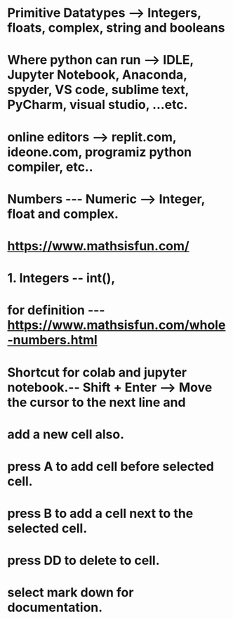 # Primitive Datatypes --> Integers, floats, complex, string and booleans

# Where python can run --> IDLE, Jupyter Notebook, Anaconda, spyder, VS code, sublime text, PyCharm, visual studio, ...etc.
# online editors --> replit.com, ideone.com, programiz python compiler, etc..

# Numbers --- Numeric --> Integer, float and complex.
# https://www.mathsisfun.com/

# 1. Integers -- int(), 
# for definition --- https://www.mathsisfun.com/whole-numbers.html 

# Shortcut for colab and jupyter notebook.-- Shift + Enter --> Move the cursor to the next line and
# add a new cell also.
# press A to add cell before selected cell.
# press B to add a cell next to the selected cell.
# press DD to delete to cell.
# select mark down for documentation.





